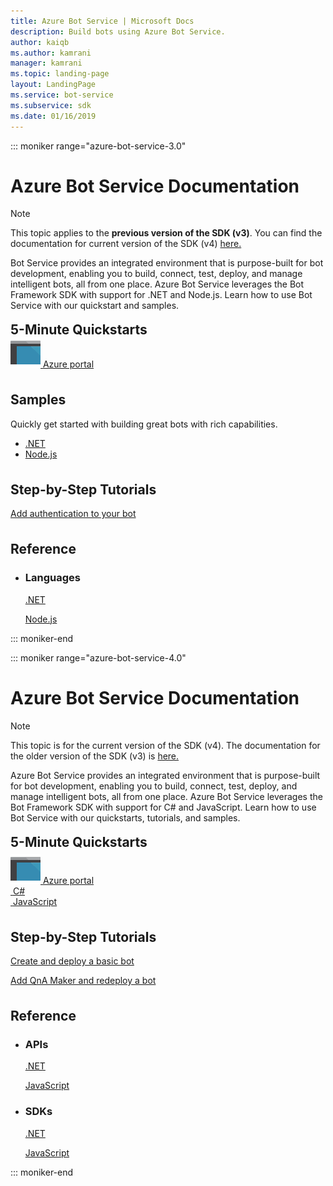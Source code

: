 ```yaml
---
title: Azure Bot Service | Microsoft Docs
description: Build bots using Azure Bot Service.
author: kaiqb
ms.author: kamrani
manager: kamrani
ms.topic: landing-page
layout: LandingPage
ms.service: bot-service
ms.subservice: sdk
ms.date: 01/16/2019
---
```

::: moniker range="azure-bot-service-3.0"

<div class="content">
    <h1>Azure Bot Service Documentation</h1>
    <div class="alert is-info">
        <p class="alert-title"><span class="docon docon-status-error-outline"></span> Note</p>
        <p>This topic applies to the <strong>previous version of the SDK (v3)</strong>. You can find the documentation for current version of the SDK (v4) <a href="https://docs.microsoft.com/en-us/azure/bot-service/?view=azure-bot-service-4.0" data-linktype="external">here.</a></p>
    </div>
    <div class="intro" style="min-width: 200px">
        <p>Bot Service provides an integrated environment that is purpose-built for bot development, enabling you to build, connect, test, deploy, and manage intelligent bots, all from one place. Azure Bot Service leverages the Bot Framework SDK with support for .NET and Node.js. Learn how to use Bot Service with our quickstart and samples.</p>
    </div>
<h2 style="margin-top: 18px; margin-bottom: 0px;">5-Minute Quickstarts</h2>
<div class="ico48Case">
    <div class="ico48Link">
        <a href="/bot-framework/bot-service-quickstart">
            <img src="media/index/azure_portal.png" alt="">
            <span>Azure portal</span>
        </a>
    </div>
</div>
 
<h2 style="margin-top: 36px">Samples</h2>
<p>Quickly get started with building great bots with rich capabilities.</p>
<ul>
    <li><a href="https://github.com/Microsoft/BotBuilder-Samples/tree/v3-sdk-samples/CSharp">.NET</a></li>
    <li><a href="https://github.com/Microsoft/BotBuilder-Samples/tree/v3-sdk-samples/Node">Node.js</a></li>
</ul>
<h2 style="margin-top: 36px">Step-by-Step Tutorials</h2>
<p> <a href="/bot-framework/bot-builder-tutorial-authentication">Add authentication to your bot</a> </p>
<h2 style="margin-top: 36px">Reference</h2>
<ul class="panelContent cardsD">
    <li>
        <div class="cardSize">
            <div class="cardPadding">
                <div class="card">
                    <div class="cardText">
                        <h3>Languages</h3>
                        <p><a href="/dotnet/api/?view=botbuilder-3.12.2.4">.NET</a></p>
                        <p><a href="https://docs.botframework.com/en-us/node/builder/chat-reference/modules/_botbuilder_d_.html">Node.js</a></p>
                    </div>
                </div>
            </div>
        </div>
    </li>
</ul>
</div>


::: moniker-end

::: moniker range="azure-bot-service-4.0"

<div class="content">
    <h1>Azure Bot Service Documentation</h1>
    <div class="alert is-info">
        <p class="alert-title"><span class="docon docon-status-error-outline"></span> Note</p>
        <p>This topic is for the current version of the SDK (v4). The documentation for the older version of the SDK (v3) is <a href="https://docs.microsoft.com/en-us/azure/bot-service/?view=azure-bot-service-3.0" data-linktype="external">here.</a></p>
    </div>
    <div class="intro" style="min-width: 200px">
        <p>Azure Bot Service provides an integrated environment that is purpose-built for bot development, enabling you to build, connect, test, deploy, and manage intelligent bots, all from one place. Azure Bot Service leverages the Bot Framework SDK with support for C# and JavaScript. Learn how to use Bot Service with our quickstarts, tutorials, and samples.
</p>
</div>

<h2 style="margin-top: 18px; margin-bottom: 0px;">5-Minute Quickstarts</h2>
<p style="margin-top: 6px; margin-bottom: 6px;"></p>
<div class="ico48Case">
    <div class="ico48Link">
        <a href="/bot-framework/bot-service-quickstart">
            <img src="media/index/azure_portal.png" alt="">
            <span>Azure portal</span>
        </a>
    </div>
    <div class="ico48Link">
        <a href="/bot-framework/dotnet/bot-builder-dotnet-sdk-quickstart">
            <img src="v4sdk/media/logo_csharp.svg" alt="">
            <span>C&#35;</span>
        </a>
    </div>
    <div class="ico48Link">
        <a href="/bot-framework/javascript/bot-builder-javascript-quickstart">
            <img src="v4sdk/media/logo_js.svg" alt="">
            <span>JavaScript</span>
        </a>
    </div>
</div>

<h2 style="margin-top: 36px">Step-by-Step Tutorials</h2>
<p><a href="/bot-framework/bot-builder-tutorial-basic-deploy">Create and deploy a basic bot</a></p>
<p><a href="/bot-framework/bot-builder-tutorial-add-qna">Add QnA Maker and redeploy a bot</a></p>
<h2 style="margin-top: 36px">Reference</h2>
<ul class="panelContent cardsD">
    <li>
        <div class="cardSize">
            <div class="cardPadding">
                <div class="card">
                    <div class="cardText">
                        <h3>APIs</h3>
                        <p><a href="https://aka.ms/dotnetsdk4">.NET</a></p>
                        <p><a href="https://aka.ms/jssdk4">JavaScript</a></p>
                    </div>
                </div>
            </div>
        </div>
    </li>
    <li>
        <div class="cardSize">
            <div class="cardPadding">
                <div class="card">
                    <div class="cardText">
                        <h3>SDKs</h3>
                        <p><a href="https://github.com/Microsoft/botbuilder-dotnet">.NET</a></p>
                        <p><a href="https://github.com/Microsoft/botbuilder-js">JavaScript</a></p>
                    </div>
                </div>
            </div>
        </div>
    </li>
</ul>
</div>

::: moniker-end
